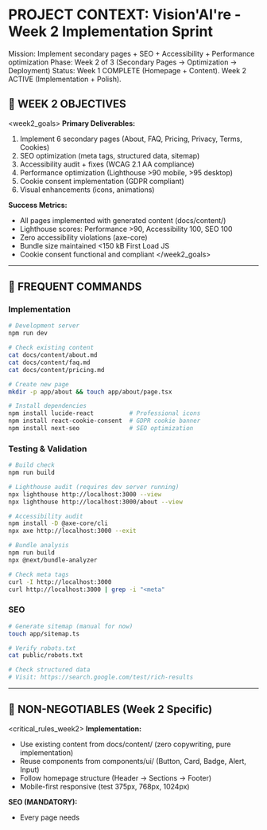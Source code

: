 # PROJECT CONTEXT: Vision'AI're - Week 2 Implementation Sprint

Mission: Implement secondary pages + SEO + Accessibility + Performance optimization
Phase: Week 2 of 3 (Secondary Pages → Optimization → Deployment)
Status: Week 1 COMPLETE (Homepage + Content). Week 2 ACTIVE (Implementation + Polish).

## 🎯 WEEK 2 OBJECTIVES

<week2_goals>
**Primary Deliverables:**
1. Implement 6 secondary pages (About, FAQ, Pricing, Privacy, Terms, Cookies)
2. SEO optimization (meta tags, structured data, sitemap)
3. Accessibility audit + fixes (WCAG 2.1 AA compliance)
4. Performance optimization (Lighthouse >90 mobile, >95 desktop)
5. Cookie consent implementation (GDPR compliant)
6. Visual enhancements (icons, animations)

**Success Metrics:**
- All pages implemented with generated content (docs/content/)
- Lighthouse scores: Performance >90, Accessibility 100, SEO 100
- Zero accessibility violations (axe-core)
- Bundle size maintained <150 kB First Load JS
- Cookie consent functional and compliant
</week2_goals>

---

## 📝 FREQUENT COMMANDS

### Implementation
```bash
# Development server
npm run dev

# Check existing content
cat docs/content/about.md
cat docs/content/faq.md
cat docs/content/pricing.md

# Create new page
mkdir -p app/about && touch app/about/page.tsx

# Install dependencies
npm install lucide-react          # Professional icons
npm install react-cookie-consent  # GDPR cookie banner
npm install next-seo              # SEO optimization
```

### Testing & Validation
```bash
# Build check
npm run build

# Lighthouse audit (requires dev server running)
npx lighthouse http://localhost:3000 --view
npx lighthouse http://localhost:3000/about --view

# Accessibility audit
npm install -D @axe-core/cli
npx axe http://localhost:3000 --exit

# Bundle analysis
npm run build
npx @next/bundle-analyzer

# Check meta tags
curl -I http://localhost:3000
curl http://localhost:3000 | grep -i "<meta"
```

### SEO
```bash
# Generate sitemap (manual for now)
touch app/sitemap.ts

# Verify robots.txt
cat public/robots.txt

# Check structured data
# Visit: https://search.google.com/test/rich-results
```

---

## 🚨 NON-NEGOTIABLES (Week 2 Specific)

<critical_rules_week2>
**Implementation:**
- Use existing content from docs/content/ (zero copywriting, pure implementation)
- Reuse components from components/ui/ (Button, Card, Badge, Alert, Input)
- Follow homepage structure (Header → Sections → Footer)
- Mobile-first responsive (test 375px, 768px, 1024px)

**SEO (MANDATORY):**
- Every page needs <title> (50-60 chars) + <meta name="description"> (150-160 chars)
- Every page needs Open Graph tags (og:title, og:description, og:image)
- H1 once per page (matches title but not identical)
- Internal linking: Header nav + Footer + contextual links
- Structured data: Organization (all pages), FAQPage (FAQ), WebPage (legal)

**Accessibility (WCAG 2.1 AA):**
- Contrast minimum 4.5:1 (gray-600 on white, gray-900 on white compliant)
- All interactive elements keyboard accessible (Tab, Enter, Space)
- Skip link: "Skip to content" (first focusable element)
- Focus indicators visible: ring-4 ring-blue-500
- Form labels: htmlFor + id association
- Images: alt text (descriptive, not keyword stuffing)
- Headings: hierarchical (no skipping H2→H4)

**Performance:**
- Code splitting: Use dynamic imports for heavy components
- Image optimization: next/image for all images (if added)
- Font optimization: Already using system fonts (Inter)
- Critical CSS inline: Next.js handles automatically
- Lazy loading: Below-the-fold content

**Cookie Consent (GDPR):**
- Banner appears on first visit (not logged in)
- Clear options: Accept All, Reject All, Customize
- Respects user choice (localStorage or cookies)
- Links to Cookie Policy page
- Analytics blocked until consent
</critical_rules_week2>

---

## 🏗️ IMPLEMENTATION WORKFLOW

<workflow_week2>
**Phase 1: Secondary Pages (Priority 1) - 2-3 hours**

1. About Page (app/about/page.tsx)
   - Content: docs/content/about.md
   - Structure: Hero → Mission → Problem → Approach → Values
   - Components: Hero section, 4 value Cards
   - SEO: Title "À Propos | Vision'AI're", Description from content

2. FAQ Page (app/faq/page.tsx)
   - Content: docs/content/faq.md
   - Structure: Hero → 7 Category Sections (accordion UI)
   - Components: Accordion (create new), Badge for categories
   - SEO: Title "FAQ | Vision'AI're", FAQPage structured data

3. Pricing Page (app/pricing/page.tsx)
   - Content: docs/content/pricing.md
   - Structure: Hero → Free/Pro comparison → FAQ
   - Components: Pricing Cards, comparison table, Badge ("Coming Soon")
   - SEO: Title "Tarifs | Vision'AI're", emphasis Free tier

4. Privacy Policy (app/legal/privacy/page.tsx)
   - Content: docs/content/legal/privacy.md
   - Structure: Hero → TL;DR → Full policy (sections)
   - Components: Alert (TL;DR highlight), simple text layout
   - SEO: Title "Politique de Confidentialité | Vision'AI're", noindex

5. Terms of Service (app/legal/terms/page.tsx)
   - Content: docs/content/legal/terms.md
   - Structure: Hero → TL;DR → Full terms (sections)
   - Components: Alert (TL;DR highlight), simple text layout
   - SEO: Title "Conditions d'Utilisation | Vision'AI're", noindex

6. Cookie Policy (app/legal/cookies/page.tsx)
   - Content: docs/content/legal/cookies.md
   - Structure: Hero → What/Why/How → Management
   - Components: Alert (implementation notes), table for cookie types
   - SEO: Title "Politique de Cookies | Vision'AI're", noindex

**Phase 2: SEO Optimization (Priority 2) - 1-2 hours**

7. Global SEO Setup:
   - Create app/layout.tsx metadata (default title, description)
   - Create app/sitemap.ts (dynamic sitemap generation)
   - Create app/robots.txt or public/robots.txt
   - Add Open Graph image (public/og-image.png - 1200x630)

8. Page-Specific SEO:
   - Add metadata export to each page.tsx
   - Structured data for FAQ (JSON-LD)
   - Structured data for Organization (all pages)
   - Canonical URLs for all pages

9. Internal Linking:
   - Update Header navigation (add About, FAQ, Pricing links)
   - Update Footer (add Legal links)
   - Add contextual links (FAQ → Pricing, About → Homepage CTA)

**Phase 3: Accessibility Audit (Priority 3) - 1-2 hours**

10. Automated Audit:
    ```bash
    npm install -D @axe-core/cli
    npx axe http://localhost:3000 --exit
    npx axe http://localhost:3000/about --exit
    npx axe http://localhost:3000/faq --exit
    ```

11. Manual Audit:
    - Keyboard navigation: Tab through all pages (no traps)
    - Screen reader: Test with NVDA (Windows) or VoiceOver (Mac)
    - Color contrast: Verify with WebAIM Contrast Checker
    - Focus indicators: Verify ring-4 visible on all interactive elements

12. Common Fixes:
    - Add aria-label to icon-only buttons
    - Ensure form labels have htmlFor
    - Add skip link to all pages
    - Verify heading hierarchy (H1 → H2 → H3, no skips)

**Phase 4: Performance Optimization (Priority 4) - 1 hour**

13. Lighthouse Audits:
    ```bash
    # Homepage
    npx lighthouse http://localhost:3000 --preset=desktop --view
    npx lighthouse http://localhost:3000 --preset=mobile --view
    
    # Secondary pages
    npx lighthouse http://localhost:3000/about --preset=mobile --view
    npx lighthouse http://localhost:3000/faq --preset=mobile --view
    ```

14. Common Optimizations:
    - Remove unused dependencies (check package.json)
    - Dynamic imports for Accordion component (FAQ page)
    - Lazy load below-the-fold images (if added)
    - Minify CSS (Next.js handles, verify in production build)

15. Bundle Analysis:
    ```bash
    npm run build
    npx @next/bundle-analyzer
    ```
    Target: First Load JS <150 kB per page

**Phase 5: Cookie Consent (Priority 5) - 1 hour**

16. Install & Configure:
    ```bash
    npm install react-cookie-consent
    ```

17. Implement Banner:
    - Create components/CookieBanner.tsx
    - Add to app/layout.tsx (global)
    - Link to /legal/cookies page
    - Options: Accept All, Reject All, Customize (future)

18. Analytics Gating:
    - Block GA4 script until consent
    - Use localStorage to store preference
    - Implement in app/layout.tsx

**Phase 6: Visual Enhancements (Priority 6 - Optional) - 1 hour**

19. Icon System:
    ```bash
    npm install lucide-react
    ```
    - Replace emojis with lucide icons (CheckCircle, XCircle, AlertCircle)
    - Add icons to Features (app/page.tsx)
    - Add icons to How It Works steps

20. Animations (Subtle):
    - Intersection Observer for fade-in on scroll
    - Create lib/hooks/useInView.ts
    - Apply to section headings (optional, Week 3 if time)
</workflow_week2>

---

## 📚 REFERENCE DOCUMENTATION

<references_week2>
**Generated Content (Week 1):**
- @docs/content/about.md - About page content (400 words)
- @docs/content/faq.md - FAQ page content (28 questions, 7 categories)
- @docs/content/pricing.md - Pricing page content (Free/Pro tiers)
- @docs/content/legal/privacy.md - Privacy policy (3,500 words, GDPR)
- @docs/content/legal/terms.md - Terms of service (4,000 words)
- @docs/content/legal/cookies.md - Cookie policy (3,000 words)

**Week 1 Implementation (Reuse These):**
- @components/ui/Button.tsx - Primary, Secondary, Ghost variants
- @components/ui/Card.tsx - Default, Feature, Outlined variants
- @components/ui/Badge.tsx - Default, Success, Warning, Info
- @components/ui/Alert.tsx - Success, Error, Warning, Info
- @components/ui/Input.tsx - Form input with error state
- @app/page.tsx - Homepage structure (reference for layout patterns)

**External Resources:**
- Next.js Metadata API: nextjs.org/docs/app/api-reference/functions/generate-metadata
- Structured Data: schema.org (Organization, FAQPage, WebPage)
- WCAG 2.1 Quick Reference: w3.org/WAI/WCAG21/quickref/
- Lighthouse Scoring: web.dev/performance-scoring/
- Cookie Consent Best Practices: cookiebot.com/en/gdpr-cookies/
</references_week2>

---

## ⚠️ CRITICAL FRICTION POINTS (Week 2)

<friction_points_week2>
**Content Import Pitfalls:**
- ❌ Rewriting content from scratch → ✅ Copy verbatim from docs/content/*.md
- ❌ Changing brand voice → ✅ Use generated content as-is (already compliant)
- ❌ Adding new sections not in content → ✅ Stick to generated structure

**SEO Pitfalls:**
- ❌ Duplicate title tags → ✅ Unique title per page (50-60 chars)
- ❌ Missing meta descriptions → ✅ Every page needs description (150-160 chars)
- ❌ No structured data → ✅ Add JSON-LD for FAQ, Organization
- ❌ Broken internal links → ✅ Test all links after implementation

**Accessibility Pitfalls:**
- ❌ Icon buttons without aria-label → ✅ Add descriptive labels
- ❌ Low contrast text → ✅ Minimum gray-600 (4.5:1 ratio)
- ❌ Keyboard traps in Accordion → ✅ Test Tab, Enter, Space keys
- ❌ Missing skip link → ✅ Add to all pages (first focusable element)

**Performance Pitfalls:**
- ❌ Large bundle on FAQ page → ✅ Dynamic import Accordion component
- ❌ Blocking third-party scripts → ✅ Load analytics after consent
- ❌ Unoptimized fonts → ✅ Already using system fonts (Inter)

**Cookie Consent Pitfalls:**
- ❌ Banner on every page load → ✅ Check localStorage, show once
- ❌ No link to Cookie Policy → ✅ Add prominent link in banner
- ❌ Analytics run before consent → ✅ Gate GA4 script with consent check
</friction_points_week2>

---

## 🎯 SUCCESS CRITERIA (Week 2)

<success_metrics_week2>
**Implementation:**
- ✅ 6 pages implemented (About, FAQ, Pricing, Privacy, Terms, Cookies)
- ✅ All content from docs/content/ used verbatim
- ✅ Navigation updated (Header: About, FAQ, Pricing | Footer: Legal links)
- ✅ Mobile responsive (test 375px, 768px, 1024px)

**SEO:**
- ✅ Every page has unique <title> and <meta name="description">
- ✅ Open Graph tags on all pages
- ✅ Sitemap generated (app/sitemap.ts)
- ✅ robots.txt configured
- ✅ Structured data: Organization + FAQPage
- ✅ Lighthouse SEO score: 100

**Accessibility:**
- ✅ axe-core: 0 violations
- ✅ Keyboard navigation functional (no traps)
- ✅ Focus indicators visible (ring-4)
- ✅ Skip link present on all pages
- ✅ Contrast ratio minimum 4.5:1
- ✅ Lighthouse Accessibility score: 100

**Performance:**
- ✅ Lighthouse Performance: >90 mobile, >95 desktop
- ✅ First Load JS: <150 kB per page
- ✅ First Contentful Paint: <1.8s mobile 3G
- ✅ Cumulative Layout Shift: <0.1

**Cookie Consent:**
- ✅ Banner appears on first visit
- ✅ User choice persisted (localStorage)
- ✅ Analytics gated by consent
- ✅ Link to Cookie Policy in banner
</success_metrics_week2>

---

## 📊 WEEK 2 PRIORITIES

<priorities_week2>
**HIGH PRIORITY (Must Complete):**
1. ✅ Implement About page
2. ✅ Implement FAQ page (most complex - Accordion UI)
3. ✅ Implement Pricing page
4. ✅ Add SEO meta tags to ALL pages
5. ✅ Run accessibility audit + fix violations
6. ✅ Run Lighthouse audits (target >90 mobile)

**MEDIUM PRIORITY (Should Complete):**
7. ✅ Implement Privacy Policy page
8. ✅ Implement Terms of Service page
9. ✅ Implement Cookie Policy page
10. ✅ Add Cookie Consent banner
11. ✅ Generate sitemap
12. ✅ Add structured data (FAQPage)

**LOW PRIORITY (Nice to Have):**
13. 🟡 Replace emojis with lucide-react icons
14. 🟡 Add subtle entrance animations
15. 🟡 Optimize bundle size further
16. 🟡 Add Open Graph image (og-image.png)
</priorities_week2>

---

## 🔄 TESTING PROTOCOL (Week 2)

<testing_protocol_week2>
**After Each Page Implementation:**
```bash
# 1. Build check
npm run build

# 2. Visual check
npm run dev
# Open http://localhost:3000/[page]

# 3. Mobile responsive check
# DevTools → Toggle device toolbar → Test iPhone SE (375px)

# 4. Keyboard navigation check
# Tab through page, verify focus indicators
```

**After All Pages Complete:**
```bash
# 1. Accessibility audit
npx axe http://localhost:3000 --exit
npx axe http://localhost:3000/about --exit
npx axe http://localhost:3000/faq --exit
npx axe http://localhost:3000/pricing --exit

# 2. Lighthouse audits (all pages)
npx lighthouse http://localhost:3000 --preset=mobile --view
npx lighthouse http://localhost:3000/about --preset=mobile --view
npx lighthouse http://localhost:3000/faq --preset=mobile --view

# 3. SEO check
curl http://localhost:3000 | grep -i "<title"
curl http://localhost:3000/about | grep -i "<meta name=\"description\""

# 4. Bundle analysis
npx @next/bundle-analyzer
```

**Manual Testing Checklist:**
- [ ] All pages render correctly (no layout breaks)
- [ ] All internal links work (nav, footer, contextual)
- [ ] All external links open in new tab (target="_blank")
- [ ] Forms work (if any on new pages)
- [ ] Cookie banner appears on first visit
- [ ] Cookie banner respects user choice
- [ ] Analytics blocked without consent
- [ ] Mobile: No horizontal scroll, tap targets >44px
- [ ] Keyboard: Can navigate entire site with Tab/Enter
- [ ] Screen reader: Page structure makes sense (test with NVDA/VoiceOver)
</testing_protocol_week2>

---

## 📝 COMMIT STRATEGY (Week 2)

<commit_strategy>
**Branching:**
```bash
# Continue on feature/marketing-content-week1 OR create new branch
git checkout -b feature/week2-secondary-pages
```

**Commit Messages (Conventional Commits):**
```bash
# After each page
git add app/about/page.tsx docs/
git commit -m "feat(about): implement About page with generated content"

git add app/faq/page.tsx components/ui/Accordion.tsx
git commit -m "feat(faq): implement FAQ page with accordion UI (28 questions)"

# After SEO work
git add app/layout.tsx app/sitemap.ts
git commit -m "feat(seo): add meta tags, structured data, and sitemap"

# After accessibility fixes
git add app/ components/
git commit -m "fix(a11y): add skip links, aria-labels, improve contrast"

# After performance optimization
git commit -m "perf: optimize bundle size and lazy load components"

# After cookie consent
git add components/CookieBanner.tsx app/layout.tsx
git commit -m "feat(gdpr): implement cookie consent banner"
```

**Final PR:**
```bash
git push -u origin feature/week2-secondary-pages
gh pr create --title "feat: Week 2 - Secondary Pages + SEO + Accessibility" \
  --body "Implements 6 secondary pages, SEO optimization, accessibility compliance, and cookie consent.

## Deliverables
- 6 pages: About, FAQ, Pricing, Privacy, Terms, Cookies
- SEO: Meta tags, structured data, sitemap
- Accessibility: WCAG 2.1 AA compliant, axe-core 0 violations
- Performance: Lighthouse >90 mobile, >95 desktop
- Cookie consent: GDPR compliant banner

## Testing
- ✅ Build passes
- ✅ Lighthouse audits pass targets
- ✅ Accessibility audit passes
- ✅ Mobile responsive verified
- ✅ Keyboard navigation functional

Closes #[issue-number]"
```
</commit_strategy>

---

## 🎯 OUTPUT PROTOCOL (Week 2)

<output_protocol_week2>
**After Each Phase:**
1. **Summarize** what was created/modified
2. **Show metrics**: Lighthouse scores, bundle size, accessibility violations
3. **Highlight decisions**: Trade-offs, technical choices
4. **Request approval** before proceeding to next phase

**Intermediate Checkpoints:**
- After Phase 1 (Pages): "6 pages implemented. Review content before SEO?"
- After Phase 2 (SEO): "Meta tags added. Sitemap generated. Proceed to accessibility?"
- After Phase 3 (A11y): "0 violations found. Run Lighthouse audits?"
- After Phase 4 (Perf): "Scores achieved. Implement cookie consent?"

**Final Deliverable:**
- Complete summary with Lighthouse scores (all pages)
- Accessibility audit results (axe-core output)
- Bundle size comparison (Week 1 vs Week 2)
- Git commands to review changes
- PR description (ready to copy-paste)
- Week 3 preparation (deployment checklist)
</output_protocol_week2>

---

END OF CLAUDE.md
Version: 2.0 - Week 2 Implementation Sprint
Last Updated: 2025-10-26
Previous: Week 1 - Content Generation + Homepage (COMPLETE)
Current: Week 2 - Secondary Pages + Optimization (ACTIVE)
Next: Week 3 - Deployment + Monitoring